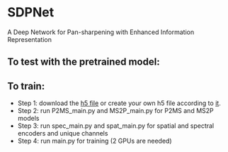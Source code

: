 # SDPNet
A Deep Network for Pan-sharpening with Enhanced Information Representation


## To test with the pretrained model:

## To train:
* Step 1: download the [h5 file]() or create your own h5 file according to [it](https://github.com/hanna-xu/utils).
* Step 2: run P2MS_main.py and MS2P_main.py for P2MS and MS2P models
* Step 3: run spec_main.py and spat_main.py for spatial and spectral encoders and unique channels
* Step 4: run main.py for training (2 GPUs are needed)
